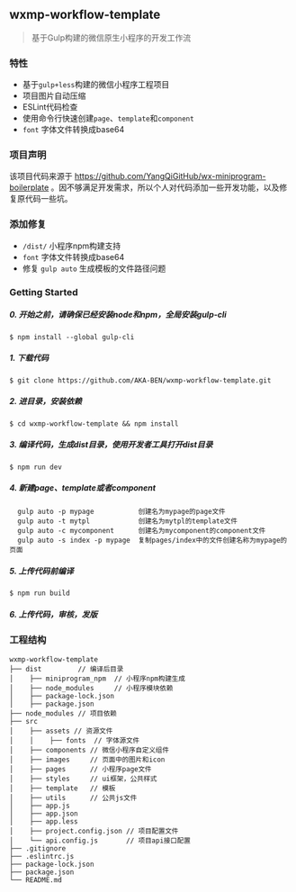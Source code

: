 ## wxmp-workflow-template
>基于Gulp构建的微信原生小程序的开发工作流

### 特性

+ 基于`gulp+less`构建的微信小程序工程项目
+ 项目图片自动压缩
+ ESLint代码检查
+ 使用命令行快速创建`page`、`template`和`component`
+ `font` 字体文件转换成base64

### 项目声明

该项目代码来源于 https://github.com/YangQiGitHub/wx-miniprogram-boilerplate 。因不够满足开发需求，所以个人对代码添加一些开发功能，以及修复原代码一些坑。

### 添加修复

+ `/dist/` 小程序npm构建支持
+ `font` 字体文件转换成base64
+ 修复 `gulp auto` 生成模板的文件路径问题

### Getting Started

##### 0. 开始之前，请确保已经安装node和npm，全局安装gulp-cli
```
$ npm install --global gulp-cli
```
##### 1. 下载代码
```
$ git clone https://github.com/AKA-BEN/wxmp-workflow-template.git
```
##### 2. 进目录，安装依赖
```
$ cd wxmp-workflow-template && npm install
```
##### 3. 编译代码，生成dist目录，使用开发者工具打开dist目录
```
$ npm run dev
```
##### 4. 新建page、template或者component
```
  gulp auto -p mypage           创建名为mypage的page文件
  gulp auto -t mytpl            创建名为mytpl的template文件
  gulp auto -c mycomponent      创建名为mycomponent的component文件
  gulp auto -s index -p mypage  复制pages/index中的文件创建名称为mypage的页面
```
##### 5. 上传代码前编译
```
$ npm run build
```
##### 6. 上传代码，审核，发版

### 工程结构
```
wxmp-workflow-template
├── dist         // 编译后目录
│    ├── miniprogram_npm  // 小程序npm构建生成
│    ├── node_modules     // 小程序模块依赖
│    ├── package-lock.json
│    ├── package.json
├── node_modules // 项目依赖
├── src 
│    ├── assets // 资源文件
│    │    ├── fonts  // 字体源文件
│    ├── components // 微信小程序自定义组件
│    ├── images     // 页面中的图片和icon
│    ├── pages      // 小程序page文件
│    ├── styles     // ui框架，公共样式
│    ├── template   // 模板
│    ├── utils      // 公共js文件
│    ├── app.js
│    ├── app.json
│    ├── app.less
│    ├── project.config.json // 项目配置文件
│    └── api.config.js       // 项目api接口配置
├── .gitignore
├── .eslintrc.js
├── package-lock.json
├── package.json
└── README.md

```
